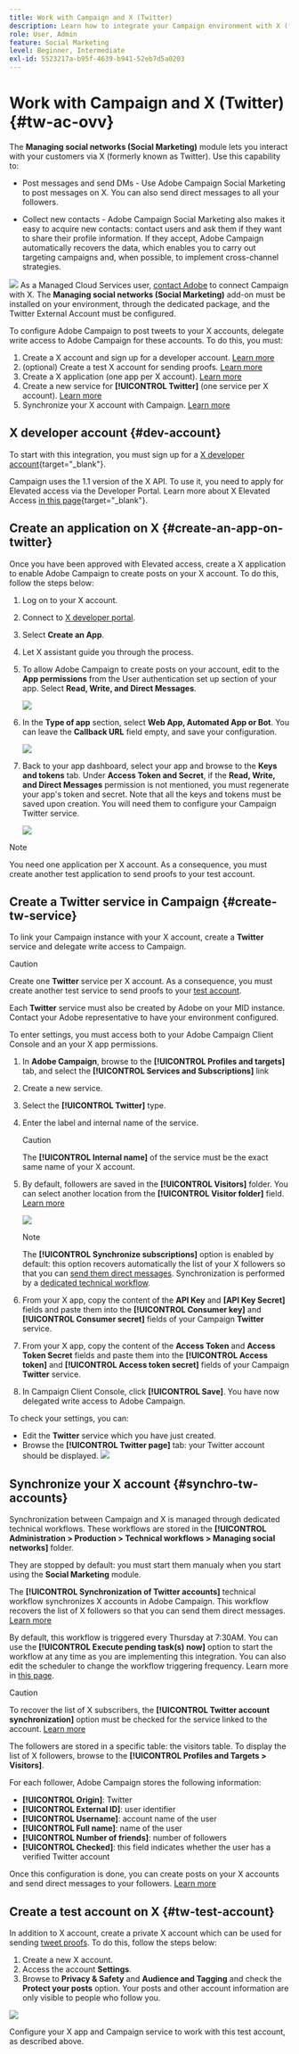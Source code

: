 ```yaml
---
title: Work with Campaign and X (Twitter)
description: Learn how to integrate your Campaign environment with X (formerly known as Twitter)
role: User, Admin
feature: Social Marketing
level: Beginner, Intermediate
exl-id: 5523217a-b95f-4639-b941-52eb7d5a0203
---
```

# Work with Campaign and X (Twitter) {#tw-ac-ovv}

The **Managing social networks (Social Marketing)** module lets you interact with your customers via X (formerly known as Twitter). Use this capability to:

* Post messages and send DMs - Use Adobe Campaign Social Marketing to post messages on X. You can also send direct messages to all your followers.

* Collect new contacts - Adobe Campaign Social Marketing also makes it easy to acquire new contacts: contact users and ask them if they want to share their profile information. If they accept, Adobe Campaign automatically recovers the data, which enables you to carry out targeting campaigns and, when possible, to implement cross-channel strategies.

![](../assets/do-not-localize/speech.png) As a Managed Cloud Services user, [contact Adobe](../start/campaign-faq.md#support) to connect Campaign with X. The  **Managing social networks (Social Marketing)** add-on must be installed on your environment, through the dedicated package, and the Twitter External Account must be configured.


To configure Adobe Campaign to post tweets to your X accounts, delegate write access to Adobe Campaign for these accounts. To do this, you must:

1. Create a X account and sign up for a developer account. [Learn more](#dev-account)
1. (optional) Create a test X account for sending proofs. [Learn more](#tw-test-account)
1. Create a X application (one app per X account). [Learn more](#create-an-app-on-twitter)
1. Create a new service for **[!UICONTROL Twitter]** (one service per X account). [Learn more](#create-tw-service)
1. Synchronize your X account with Campaign. [Learn more](#synchro-tw-accounts)

## X developer account {#dev-account}

To start with this integration, you must sign up for a [X developer account](https://developer.twitter.com){target="_blank"}.

Campaign uses the 1.1 version of the X API. To use it, you need to apply for Elevated access via the Developer Portal. Learn more about X Elevated Access [in this page](https://developer.twitter.com/en/portal/products/elevated){target="_blank"}.

## Create an application on X {#create-an-app-on-twitter}

Once you have been approved with Elevated access, create a X application to enable Adobe Campaign to create posts on your X account. To do this, follow the steps below:

1. Log on to your X account.
1. Connect to [X developer portal](https://developer.twitter.com/en/apps).
1. Select **Create an App**.
1. Let X assistant guide you through the process.
1. To allow Adobe Campaign to create posts on your account, edit to the **App permissions** from the User authentication set up section of your app. Select **Read, Write, and Direct Messages**. 

   ![](assets/tw-permissions.png)
   
1. In the **Type of app** section, select **Web App, Automated App or Bot**. You can leave the **Callback URL** field empty, and save your configuration.

   ![](assets/tw-app-type.png)

1. Back to your app dashboard, select your app and browse to the **Keys and tokens** tab. Under **Access Token and Secret**, if the **Read, Write, and Direct Messages** permission is not mentioned, you must regenerate your app's token and secret. Note that all the keys and tokens must be saved upon creation. You will need them to configure your Campaign Twitter service.

   ![](assets/tw-permissions-check.png)


>[!NOTE]
>
>You need one application per X account. As a consequence, you must create another test application to send proofs to your test account.
>

## Create a Twitter service in Campaign {#create-tw-service}

To link your Campaign instance with your X account, create a **Twitter** service and delegate write access to Campaign. 

>[!CAUTION]
>
>Create one **Twitter** service per X account. As a consequence, you must create another test service to send proofs to your [test account](#tw-test-account).
>
>Each **Twitter** service must also be created by Adobe on your MID instance. Contact your Adobe representative to have your environment configured.
>

To enter settings, you must access both to your Adobe Campaign Client Console and an your X app permissions.

1. In **Adobe Campaign**, browse to the **[!UICONTROL Profiles and targets]** tab, and select the **[!UICONTROL Services and Subscriptions]** link
1. Create a new service.
1. Select the **[!UICONTROL Twitter]** type.
1. Enter the label and internal name of the service.

   >[!CAUTION]
   >
   >The **[!UICONTROL Internal name]** of the service must be the exact same name of your X account. 
   >

1. By default, followers are saved in the **[!UICONTROL Visitors]** folder. You can select another location from the **[!UICONTROL Visitor folder]** field. [Learn more](../send/twitter.md#direct-tw-messages)

   ![](assets/tw-service-in-ac.png)
   
   >[!NOTE]
   >
   >The **[!UICONTROL Synchronize subscriptions]** option is enabled by default: this option recovers automatically the list of your X followers so that you can [send them direct messages](../send/twitter.md#direct-tw-messages). Synchronization is performed by a [dedicated technical workflow](#synchro-tw-accounts). 

1. From your X app, copy the content of the **API Key** and **[API Key Secret]** fields and paste them into the **[!UICONTROL Consumer key]** and **[!UICONTROL Consumer secret]** fields of your Campaign **Twitter** service.

1. From your X app, copy the content of the **Access Token** and **Access Token Secret** fields and paste them into the **[!UICONTROL Access token]** and **[!UICONTROL Access token secret]** fields of your Campaign **Twitter** service.

1. In Campaign Client Console, click **[!UICONTROL Save]**. You have now delegated write access to Adobe Campaign.

To check your settings, you can:

* Edit the **Twitter** service which you have just created.
* Browse the **[!UICONTROL Twitter page]** tab: your Twitter account should be displayed. 
   ![](assets/tw-page.png)

## Synchronize your X account {#synchro-tw-accounts}

Synchronization between Campaign and X is managed through dedicated technical workflows. These workflows are stored in the **[!UICONTROL Administration > Production > Technical workflows > Managing social networks]** folder. 

They are stopped by default: you must start them manualy when you start using the **Social Marketing** module.

The **[!UICONTROL Synchronization of Twitter accounts]** technical workflow synchronizes X accounts in Adobe Campaign. This workflow recovers the list of X followers so that you can send them direct messages. [Learn more](../send/twitter.md#direct-tw-messages)

By default, this workflow is triggered every Thursday at 7:30AM. You can use the **[!UICONTROL Execute pending task(s) now]** option to start the workflow at any time as you are implementing this integration.  You can also edit the scheduler to change the workflow triggering frequency. Learn more in [this page](../../automation/workflow/scheduler.md).

>[!CAUTION]
>
>To recover the list of X subscribers, the **[!UICONTROL Twitter account synchronization]** option must be checked for the service linked to the account. [Learn more](#create-tw-service)

The followers are stored in a specific table: the visitors table. To display the list of X followers, browse to the **[!UICONTROL Profiles and Targets > Visitors]**.

For each follower, Adobe Campaign stores the following information:

* **[!UICONTROL Origin]**: Twitter
* **[!UICONTROL External ID]**: user identifier
* **[!UICONTROL Username]**: account name of the user
* **[!UICONTROL Full name]**: name of the user
* **[!UICONTROL Number of friends]**: number of followers
* **[!UICONTROL Checked]**: this field indicates whether the user has a verified Twitter account

Once this configuration is done, you can create posts on your X accounts and send direct messages to your followers. [Learn more](../send/twitter.md)

## Create a test account on X {#tw-test-account}

In addition to X account, create a private X account which can be used for sending [tweet proofs](../send/twitter.md#send-tw-proofs). To do this, follow the steps below:

1. Create a new X account.
1. Access the account  **Settings**.
1. Browse to **Privacy & Safety** and **Audience and Tagging** and check the **Protect your posts** option. Your posts and other account information are only visible to people who follow you.

![](assets/do-not-localize/social_tw_test_page.png)

Configure your X app and Campaign service to work with this test account, as described above.
